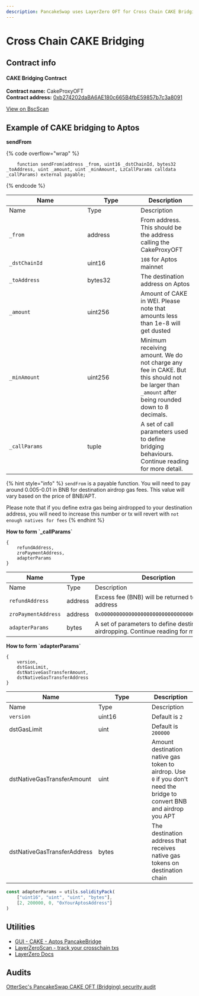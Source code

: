 ```yaml
---
description: PancakeSwap uses LayerZero OFT for Cross Chain CAKE Bridging
---
```


# Cross Chain CAKE Bridging

## Contract info

#### **CAKE Bridging Contract**

**Contract name:** CakeProxyOFT\
**Contract address:** [0xb274202daBA6AE180c665B4fbE59857b7c3a8091](https://bscscan.com/address/0xb274202daBA6AE180c665B4fbE59857b7c3a8091#code)

[View on BscScan](https://bscscan.com/address/0xb274202daBA6AE180c665B4fbE59857b7c3a8091#code)

## Example of CAKE bridging to Aptos

**sendFrom**

{% code overflow="wrap" %}
```
    function sendFrom(address _from, uint16 _dstChainId, bytes32 _toAddress, uint _amount, uint _minAmount, LzCallParams calldata _callParams) external payable;
```
{% endcode %}

<table data-header-hidden><thead><tr><th width="195.33333333333331">Name</th><th width="128">Type</th><th>Description</th></tr></thead><tbody><tr><td>Name</td><td>Type</td><td>Description</td></tr><tr><td><code>_from</code></td><td>address</td><td>From address. This should be the address calling the CakeProxyOFT</td></tr><tr><td><code>_dstChainId</code></td><td>uint16</td><td><code>108</code> for Aptos mainnet</td></tr><tr><td><code>_toAddress</code></td><td>bytes32</td><td>The destination address on Aptos</td></tr><tr><td><code>_amount</code></td><td>uint256</td><td>Amount of CAKE in WEI. Please note that amounts less than 1e-8 will get dusted</td></tr><tr><td><code>_minAmount</code></td><td>uint256</td><td>Minimum receiving amount. We do not charge any fee in CAKE. But this should not be larger than <code>_amount</code> after being rounded down to 8 decimals.</td></tr><tr><td><code>_callParams</code></td><td>tuple</td><td>A set of call parameters used to define bridging behaviours. Continue reading for more detail.</td></tr></tbody></table>

{% hint style="info" %}
`sendFrom` is a payable function. You will need to pay around 0.005-0.01 in BNB for destination airdrop gas fees. This value will vary based on the price of BNB/APT.&#x20;

Please note that if you define extra gas being airdropped to your destination address, you will need to increase this number or tx will revert with `not enough natives for fees`
{% endhint %}

**How to form \`\_callParams\`**

```
{
    refundAddress,
    zroPaymentAddress,
    adapterParams
}
```

<table data-header-hidden><thead><tr><th width="220.33333333333331">Name</th><th width="128">Type</th><th>Description</th></tr></thead><tbody><tr><td>Name</td><td>Type</td><td>Description</td></tr><tr><td><code>refundAddress</code></td><td>address</td><td>Excess fee (BNB) will be returned to this address </td></tr><tr><td><code>zroPaymentAddress</code></td><td>address</td><td><code>0x0000000000000000000000000000000000000000</code></td></tr><tr><td><code>adapterParams</code></td><td>bytes</td><td>A set of parameters to define destination gas airdropping. Continue reading for more detail.</td></tr></tbody></table>

**How to form \`adapterParams\`**

```
{
    version,
    dstGasLimit,
    dstNativeGasTransferAmount,
    dstNativeGasTransferAddress
}
```

<table data-header-hidden><thead><tr><th width="220.33333333333331">Name</th><th width="128">Type</th><th>Description</th></tr></thead><tbody><tr><td>Name</td><td>Type</td><td>Description</td></tr><tr><td><code>version</code></td><td>uint16</td><td>Default is <code>2</code></td></tr><tr><td>dstGasLimit</td><td>uint</td><td>Default is <code>200000</code></td></tr><tr><td>dstNativeGasTransferAmount</td><td>uint</td><td>Amount destination native gas token to airdrop. Use <code>0</code> if you don't need the bridge to convert BNB and airdrop you APT</td></tr><tr><td>dstNativeGasTransferAddress</td><td>bytes</td><td>The destination address that receives native gas tokens on destination chain</td></tr></tbody></table>

```javascript
const adapterParams = utils.solidityPack(
    ["uint16", "uint", "uint", "bytes"],
    [2, 200000, 0, "0xYourAptosAddress"]
)
```

## Utilities

* [GUI - CAKE - Aptos PancakeBridge](https://bridge.pancakeswap.finance/aptos)
* [LayerZeroScan - track your crosschain txs](https://layerzeroscan.com/)
* [LayerZero Docs](https://layerzero.gitbook.io/docs/)

## Audits

[OtterSec's PancakeSwap CAKE OFT (Bridging) security audit](../smart-contracts-aptos/#audit)
